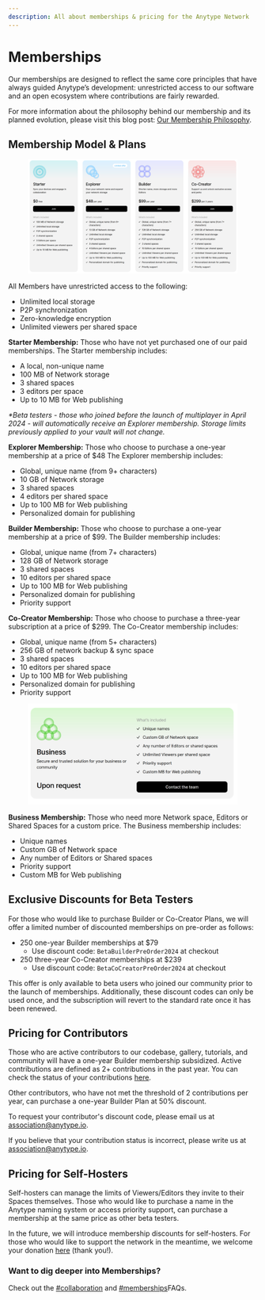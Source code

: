 ```yaml
---
description: All about memberships & pricing for the Anytype Network
---
```


# Memberships

Our memberships are designed to reflect the same core principles that have always guided Anytype’s development: unrestricted access to our software and an open ecosystem where contributions are fairly rewarded.

For more information about the philosophy behind our membership and its planned evolution, please visit this blog post: [Our Membership Philosophy](https://blog.anytype.io/our-memberships-philosophy/).

## Membership Model & Plans

<figure><img src="../.gitbook/assets/image (219).png" alt=""><figcaption></figcaption></figure>

All Members have unrestricted access to the following:

* Unlimited local storage
* P2P synchronization
* Zero-knowledge encryption
* Unlimited viewers per shared space

**Starter Membership:** Those who have not yet purchased one of our paid memberships. The Starter membership includes:

* A local, non-unique name
* 100 MB of Network storage
* 3 shared spaces
* 3 editors per space
* Up to 10 MB for Web publishing

_\*Beta testers - those who joined before the launch of multiplayer in April 2024 - will automatically receive an Explorer membership. Storage limits previously applied to your vault will not change._

**Explorer Membership:** Those who choose to purchase a one-year membership at a price of $48 The Explorer membership includes:

* Global, unique name (from 9+ characters)
* 10 GB of Network storage
* 3 shared spaces
* 4 editors per shared space
* Up to 100 MB for Web publishing
* Personalized domain for publishing

**Builder Membership:** Those who choose to purchase a one-year membership at a price of $99. The Builder membership includes:

* Global, unique name (from 7+ characters)
* 128 GB of Network storage
* 3 shared spaces
* 10 editors per shared space
* Up to 100 MB for Web publishing
* Personalized domain for publishing
* Priority support

**Co-Creator Membership:** Those who choose to purchase a three-year subscription at a price of $299. The Co-Creator membership includes:

* Global, unique name (from 5+ characters)
* 256 GB of network backup & sync space
* 3 shared spaces
* 10 editors per shared space
* Up to 100 MB for Web publishing
* Personalized domain for publishing
* Priority support

<figure><img src="../.gitbook/assets/image (217).png" alt=""><figcaption></figcaption></figure>

**Business Membership:** Those who need more Network space, Editors or Shared Spaces for a custom price. The Business membership includes:

* Unique names
* Custom GB of Network space
* Any number of Editors or Shared spaces
* Priority support
* Custom MB for Web publishing

## Exclusive Discounts for Beta Testers

For those who would like to purchase Builder or Co-Creator Plans, we will offer a limited number of discounted memberships on pre-order as follows:

* 250 one-year Builder memberships at $79
  * Use discount code: `BetaBuilderPreOrder2024` at checkout
* 250 three-year Co-Creator memberships at $239
  * Use discount code: `BetaCoCreatorPreOrder2024` at checkout

This offer is only available to beta users who joined our community prior to the launch of memberships. Additionally, these discount codes can only be used once, and the subscription will revert to the standard rate once it has been renewed.

## Pricing for Contributors

Those who are active contributors to our codebase, gallery, tutorials, and community will have a one-year Builder membership subsidized. Active contributions are defined as 2+ contributions in the past year. You can check the status of your contributions [here](https://github.com/anyproto/contributors/blob/main/contributors.json).

Other contributors, who have not met the threshold of 2 contributions per year, can purchase a one-year Builder Plan at 50% discount.

To request your contributor's discount code, please email us at [association@anytype.io](mailto:association@anytype.io).&#x20;

If you believe that your contribution status is incorrect, please write us at [association@anytype.io](mailto:association@anytype.io).

## Pricing for Self-Hosters

Self-hosters can manage the limits of Viewers/Editors they invite to their Spaces themselves. Those who would like to purchase a name in the Anytype naming system or access priority support, can purchase a membership at the same price as other beta testers.

In the future, we will introduce membership discounts for self-hosters. For those who would like to support the network in the meantime, we welcome your donation [here](https://stripe.pay.anytype.io/b/4gw0337MrdvbejK28f) (thank you!).

### Want to dig deeper into Memberships?

Check out the [#collaboration](help/faqs/#collaboration "mention") and [#memberships](help/faqs/#memberships "mention")FAQs.
